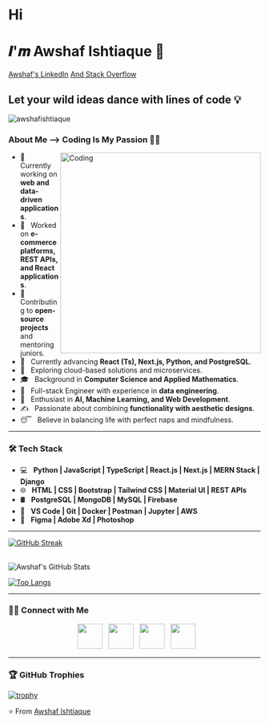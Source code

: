 # Hi 
# 𝑰'𝒎 Awshaf Ishtiaque 👏
<div class="badge-base LI-profile-badge" data-locale="en_US" data-size="large" data-theme="dark" data-type="HORIZONTAL" data-vanity="awshafishtiaque" data-version="v1">
<a class="badge-base__link LI-simple-link" href="https://www.linkedin.com/in/awshafishtiaque/">Awshaf's LinkedIn</a> 
<span class="badge-base LI-profile-badge" data-locale="en_US" data-size="large" data-theme="dark" data-type="HORIZONTAL" data-vanity="awshafishtiaque" data-version="v1">
<a class="badge-base__link LI-simple-link" href="https://stackoverflow.com/users/your-profile-link">And Stack Overflow</a></span> 
</div>

## Let your wild ideas dance with lines of code 💡
<p align="left"> <img src="https://komarev.com/ghpvc/?username=awshafishtiaque&label=Profile%20views&color=0e75b6&style=flat" alt="awshafishtiaque" /> </p>

### About Me --> Coding Is My Passion 👨‍💻
<img align="right" alt="Coding" width="400" src="https://cdn.dribbble.com/users/1162077/screenshots/3848914/programmer.gif">

- 💼 &nbsp; Currently working on **web and data-driven applications**.
- 💼 &nbsp; Worked on **e-commerce platforms, REST APIs, and React applications**.
- 💼 &nbsp; Contributing to **open-source projects** and mentoring juniors.
- 🔭 &nbsp; Currently advancing **React (Ts), Next.js, Python, and PostgreSQL**.
- 🤔 &nbsp; Exploring cloud-based solutions and microservices.
- 🎓 &nbsp; Background in **Computer Science and Applied Mathematics**.
- 💼 &nbsp; Full-stack Engineer with experience in **data engineering**.
- 🌱 &nbsp; Enthusiast in **AI, Machine Learning, and Web Development**.
- ✍️ &nbsp; Passionate about combining **functionality with aesthetic designs**.
- 😴 &nbsp; Believe in balancing life with perfect naps and mindfulness.

---

### 🛠 Tech Stack

- 💻 &nbsp; **Python | JavaScript | TypeScript | React.js | Next.js | MERN Stack | Django**  
- 🌐 &nbsp; **HTML | CSS | Bootstrap | Tailwind CSS | Material UI | REST APIs**  
- 🛢 &nbsp; **PostgreSQL | MongoDB | MySQL | Firebase**  
- 🔧 &nbsp; **VS Code | Git | Docker | Postman | Jupyter | AWS**  
- 🎨 &nbsp; **Figma | Adobe Xd | Photoshop**  

---

[![GitHub Streak](https://github-readme-streak-stats.herokuapp.com?user=awshafishtiaque&theme=submarine-flowers&border_radius=5&fire=DD701B)](https://git.io/streak-stats)

<br>

<img align="center" src="https://github-readme-stats.vercel.app/api?username=awshafishtiaque&include_all_commits=true&count_private=true&show_icons=true&theme=jolly" alt="Awshaf's GitHub Stats">

<br>

[![Top Langs](https://github-readme-stats.vercel.app/api/top-langs/?username=awshafishtiaque&layout=compact&theme=jolly)](https://github.com/awshafishtiaque/github-readme-stats)

---

### 🤝🏻 Connect with Me

<p align="center">
&nbsp; <a href="https://twitter.com/awshafishtiaque" target="_blank" rel="noopener noreferrer"><img src="https://img.icons8.com/plasticine/100/000000/twitter.png" width="50" /></a>  
&nbsp; <a href="https://www.instagram.com/awshaf.ishtiaque/" target="_blank" rel="noopener noreferrer"><img src="https://img.icons8.com/plasticine/100/000000/instagram-new.png" width="50" /></a>  
&nbsp; <a href="https://www.linkedin.com/in/awshafishtiaque/" target="_blank" rel="noopener noreferrer"><img src="https://img.icons8.com/plasticine/100/000000/linkedin.png" width="50" /></a>
&nbsp; <a href="mailto:awshafishtiaque@gmail.com" target="_blank" rel="noopener noreferrer"><img src="https://img.icons8.com/plasticine/100/000000/gmail.png"  width="50" /></a>
</p>

---

### 🏆 GitHub Trophies
[![trophy](https://github-profile-trophy.vercel.app/?username=awshafishtiaque&theme=nord&column=7)](https://github.com/awshafishtiaque/github-profile-trophy)

⭐️ From [Awshaf Ishtiaque](https://github.com/awshafishtiaque)
